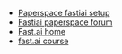 * [Paperspace fastiai setup](https://github.com/reshamas/fastai_deeplearn_part1/blob/master/tools/paperspace.md)
* [Fastiai paperspace forum](http://forums.fast.ai/t/paperspace-setup-help/9290)
* [Fast.ai home](http://www.fast.ai/)
* [fast.ai course](http://course.fast.ai/start.html)

